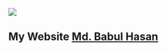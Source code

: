 
![](https://github-readme-stats.vercel.app/api?username=bhyeanhasan&show_icons=true&theme=tokyonight)

## My Website [Md. Babul Hasan](www.bhyeanhasan.me)
<!--
**bhyeanhasan/bhyeanhasan** is a ✨ _special_ ✨ repository because its `README.md` (this file) appears on your GitHub profile.

Here are some ideas to get you started:

- 🔭 I’m currently working on ...
- 🌱 I’m currently learning ...
- 👯 I’m looking to collaborate on ...
- 🤔 I’m looking for help with ...
- 💬 Ask me about ...
- 📫 How to reach me: ...
- 😄 Pronouns: ...
- ⚡ Fun fact: ...
-->
